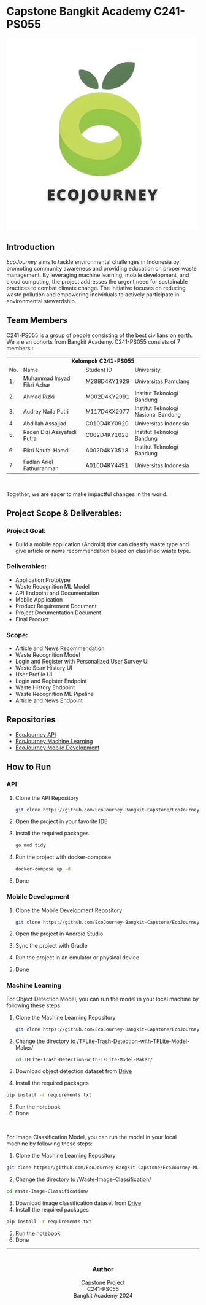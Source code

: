 # Capstone Bangkit Academy C241-PS055

![EcoJourney-Logo](../picture/logo-ecojourney.png)

<div>

## Introduction

_EcoJourney_ aims to tackle environmental challenges in Indonesia by promoting community awareness and providing education on proper waste management. By leveraging machine learning, mobile development, and cloud computing, the project addresses the urgent need for sustainable practices to combat climate change. The initiative focuses on reducing waste pollution and empowering individuals to actively participate in environmental stewardship.

## Team Members

C241-PS055 is a group of people consisting of the best civilians on earth. We are an cohorts from Bangkit Academy. C241-PS055 consists of 7 members :

<div> 
<table>
    <tr>
        <td colspan=4 align="center" style="font-weight:bold">Kelompok C241-PS055</td>
    </tr>
    <tr>
        <td>No.</td>
        <td>Name</td>
        <td>Student ID</td>
        <td>University</td>
    </tr>
    <tr>
        <td>1.</td>
        <td>Muhammad Irsyad Fikri Azhar</td>
        <td>M288D4KY1929</td>
        <td>Universitas Pamulang</td>
    </tr>
    <tr>
        <td>2.</td>
        <td>Ahmad Rizki</td>
        <td>M002D4KY2991</td>
        <td>Institut Teknologi Bandung</td>
    </tr>
    <tr>
        <td>3.</td>
        <td>Audrey Naila Putri</td>
        <td>M117D4KX2077</td>
        <td>Institut Teknologi Nasional Bandung</td>
    </tr>
    <tr>
        <td>4.</td>
        <td>Abdillah Assajjad</td>
        <td>C010D4KY0920</td>
        <td>Universitas Indonesia</td>
    </tr>
    <tr>
        <td>5.</td>
        <td>Raden Dizi Assyafadi Putra</td>
        <td>C002D4KY1028</td>
        <td>Institut Teknologi Bandung</td>
    </tr>
    <tr>
        <td>6.</td>
        <td>Fikri Naufal Hamdi</td>
        <td>A002D4KY3518</td>
        <td>Institut Teknologi Bandung</td>
    </tr>
    <tr>
        <td>7.</td>
        <td>Fadlan Ariel Fathurrahman</td>
        <td>A010D4KY4491</td>
        <td>Universitas Indonesia</td>
    </tr>
</table>
<br>

Together, we are eager to make impactful changes in the world.

## Project Scope & Deliverables:

### Project Goal:

- Build a mobile application (Android) that can classify waste type and give article or news recommendation based on classified waste type.

### Deliverables:

- Application Prototype
- Waste Recognition ML Model
- API Endpoint and Documentation
- Mobile Application
- Product Requirement Document
- Project Documentation Document
- Final Product

### Scope:

- Article and News Recommendation
- Waste Recognition Model
- Login and Register with Personalized User Survey UI
- Waste Scan History UI
- User Profile UI
- Login and Register Endpoint
- Waste History Endpoint
- Waste Recognition ML Pipeline
- Article and News Endpoint

## Repositories

- [EcoJourney API](https://github.com/EcoJourney-Bangkit-Capstone/EcoJourney-backend)
- [EcoJourney Machine Learning](https://github.com/EcoJourney-Bangkit-Capstone/EcoJourney-ML)
- [EcoJourney Mobile Development](https://github.com/EcoJourney-Bangkit-Capstone/EcoJourney-Mobile)

## How to Run

### API

1. Clone the API Repository

    ```bash
    git clone https://github.com/EcoJourney-Bangkit-Capstone/EcoJourney-backend.git
    ```

2. Open the project in your favorite IDE
3. Install the required packages

    ```bash
    go mod tidy
    ```

4. Run the project with docker-compose

    ```bash
    docker-compose up -d
    ```

5. Done

### Mobile Development

1. Clone the Mobile Development Repository

    ```bash
    git clone https://github.com/EcoJourney-Bangkit-Capstone/EcoJourney-Mobile.git
    ```

2. Open the project in Android Studio
3. Sync the project with Gradle
4. Run the project in an emulator or physical device
5. Done

### Machine Learning

For Object Detection Model, you can run the model in your local machine by following these steps:

1. Clone the Machine Learning Repository

    ```bash
    git clone https://github.com/EcoJourney-Bangkit-Capstone/EcoJourney-ML.git
    ```

2. Change the directory to /TFLite-Trash-Detection-with-TFLite-Model-Maker/

    ```bash
    cd TFLite-Trash-Detection-with-TFLite-Model-Maker/
    ```

3. Download object detection dataset from [Drive](https://drive.google.com/drive/folders/153YmYgm2rV4s0FJ5HKiO-UQ5wUCtS_C5?usp=sharing)
4. Install the required packages

```bash
pip install -r requirements.txt
```

5. Run the notebook
6. Done

<br>

For Image Classification Model, you can run the model in your local machine by following these steps:

1. Clone the Machine Learning Repository

```bash
git clone https://github.com/EcoJourney-Bangkit-Capstone/EcoJourney-ML.git
```

2. Change the directory to /Waste-Image-Classification/

```bash
cd Waste-Image-Classification/
```

3. Download image classification dataset from [Drive](https://drive.google.com/drive/folders/153YmYgm2rV4s0FJ5HKiO-UQ5wUCtS_C5?usp=sharing)
4. Install the required packages

```bash
pip install -r requirements.txt
```

5. Run the notebook
6. Done

---

<h3 align="center">
    <br>
    Author
    <br>
</h3>

<p align="center">
    Capstone Project<br>
    C241-PS055<br>
    Bangkit Academy 2024
</p>
